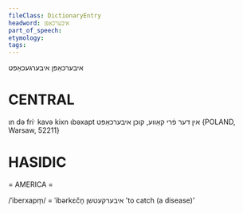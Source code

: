```yaml
---
fileClass: DictionaryEntry
headword: איבערכאַפּן
part_of_speech: 
etymology: 
tags: 
---
```

איבערכאַפּן
איבערגעכאַפּט

CENTRAL
========

ɩn də friˑ kavə kixn ɩbəxapt אין דער פֿרי קאַווע, קוכן איבערכאַפּט {POLAND, Warsaw, 52211}

HASIDIC
=======
= AMERICA = 

/ˈiberxapm̩/ = ˈibərkɛčn̩ איבערקעטשן 'to catch (a disease)'